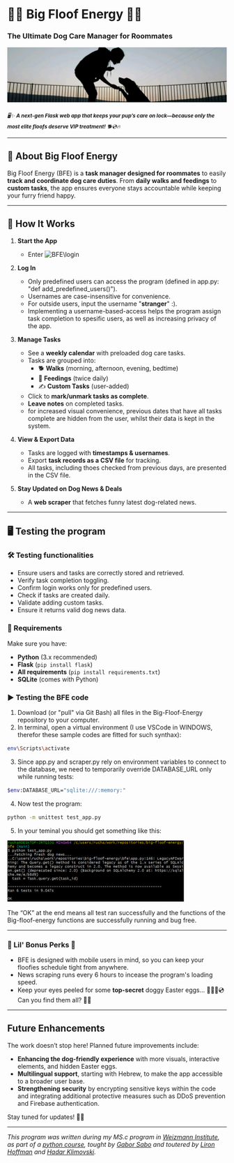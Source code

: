 # 🌟🐾 Big Floof Energy 🐾🌟  
### **The Ultimate Dog Care Manager for Roommates**  
![Banner Image Placeholder](https://github.com/romizb/Big-Floof-Energy/blob/main/jasmine%20banner.jpg)

<sub>_*🖥️✨ **A next-gen Flask web app that keeps your pup’s care on lock—because only the most elite floofs deserve VIP treatment!** 🐕💿🔥*_</sub>

---

## 🚀 About Big Floof Energy  

Big Floof Energy (BFE) is a **task manager designed for roommates** to easily **track and coordinate dog care duties**. From **daily walks and feedings** to **custom tasks**, the app ensures everyone stays accountable while keeping your furry friend happy.  


---

## 🎀 How It Works  

1. **Start the App**  
   - Enter ![BFE\login](https://big-floof-energy-production-6650.up.railway.app/login)

2. **Log In**  
   - Only predefined users can access the program (defined in app.py: "def add_predefined_users()").  
   - Usernames are case-insensitive for convenience.
   - For outside users, input the username "**stranger**" :).
   - Implementing a username-based-access helps the program assign task completion to spesific users, as well as increasing privacy of the app.
    

3. **Manage Tasks**  
   - See a **weekly calendar** with preloaded dog care tasks.  
   - Tasks are grouped into:  
     - 🐕 **Walks** (morning, afternoon, evening, bedtime)  
     - 🍖 **Feedings** (twice daily)  
     - ✍️ **Custom Tasks** (user-added)  
   - Click to **mark/unmark tasks as complete**.  
   - **Leave notes** on completed tasks.
   - for increased visual convenience, previous dates that have all tasks complete are hidden from the user, whilst their data is kept in the system.

4. **View & Export Data**  
   - Tasks are logged with **timestamps & usernames**.  
   - Export **task records as a CSV file** for tracking.
   - All tasks, including thoes checked from previous days, are presented in the CSV file.

5. **Stay Updated on Dog News & Deals**  
   - A **web scraper** that fetches funny latest dog-related news.   

---

## 🖥️ Testing the program 

### 🛠️ Testing functionalities 
  - Ensure users and tasks are correctly stored and retrieved.
  - Verify task completion toggling.
  - Confirm login works only for predefined users.
  - Check if tasks are created daily.
  - Validate adding custom tasks.
  - Ensure it returns valid dog news data.

### 📌 Requirements  
Make sure you have:  
- **Python** (3.x recommended)  
- **Flask** (`pip install flask`)  
- **All requirements** (`pip install requirements.txt`)  
- **SQLite** (comes with Python)

### ▶️ Testing the BFE code  
1. Download (or "pull" via Git Bash) all files in the Big-Floof-Energy repository to your computer.
2. In terminal, open a virtual environment (I use VSCode in WINDOWS, therefor these sample codes are fitted for such synthax):
```bash
env\Scripts\activate
```
3. Since app.py and scraper.py rely on environment variables to connect to the database, we need to temporarily override DATABASE_URL only while running tests:
```bash (WINDOWS)
$env:DATABASE_URL="sqlite:///:memory:"
```
4. Now test the program:
```bash
python -m unittest test_app.py
```
5. In your teminal you should get something like this:

![](https://github.com/romizb/Big-Floof-Energy/blob/main/image.png)

The “OK” at the end means all test ran successfully and the functions of the Big-floof-energy functions are successfully running and bug free.


---
### 🌟 Lil' Bonus Perks 🌟  

- BFE is designed with mobile users in mind, so you can keep your floofies schedule tight from anywhere.  
- News scraping runs every 6 hours to incease the program's loading speed.  
- Keep your eyes peeled for some **top-secret** doggy Easter eggs... 🐶🦴🐔💿 Can you find them all? 👀✨


---
## Future Enhancements  
The work doesn’t stop here! Planned future improvements include:  

- **Enhancing the dog-friendly experience** with more visuals, interactive elements, and hidden Easter eggs.  
- **Multilingual support**, starting with Hebrew, to make the app accessible to a broader user base.  
- **Strengthening security** by encrypting sensitive keys within the code and integrating additional protective measures such as DDoS prevention and Firebase authentication.  

Stay tuned for updates! 📡✨

---
*This program was written during my MS.c program in [Weizmann Institute](https://www.weizmann.ac.il/pages/), as part of a [python course](https://github.com/szabgab/wis-python-course-2024-11), tought by [Gabor Sabo](https://szabgab.com/) and toutered by [Liron Hoffman](https://liroh99.github.io/) and [Hadar Klimovski](https://hadarklimovski.github.io/).*

